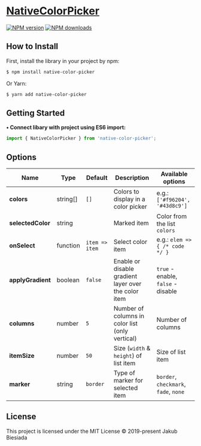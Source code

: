 # [NativeColorPicker](https://github.com/jb1905/native-color-picker)

[![NPM version](http://img.shields.io/npm/v/native-color-picker.svg?style=flat-square)](https://www.npmjs.com/package/native-color-picker)
[![NPM downloads](http://img.shields.io/npm/dm/native-color-picker.svg?style=flat-square)](https://www.npmjs.com/package/native-color-picker)

## How to Install
First, install the library in your project by npm:
```sh
$ npm install native-color-picker
```

Or Yarn:
```sh
$ yarn add native-color-picker
```

## Getting Started
**• Connect libary with project using ES6 import:**
```js
import { NativeColorPicker } from 'native-color-picker';
```

## Options
Name | Type | Default | Description | Available options
-|-|-|-|-
**colors** | string[] | `[]` | Colors to display in a color picker | e.g.: `['#f96204', '#43d8c9']`
**selectedColor** | string | ` ` | Marked item | Color from the list `colors`
**onSelect** | function | `item => item` | Select color item | e.g.: `elem => { /* code */ }`
**applyGradient** | boolean | `false` | Enable or disable gradient layer over the color item | `true` - enable, `false` - disable
**columns** | number | `5` | Number of columns in color list (only vertical) | Number of columns
**itemSize** | number | `50` | Size (`width` & `height`) of list item | Size of list item
**marker** | string | `border` | Type of marker for selected item | `border`, `checkmark`, `fade`, `none`

## License
This project is licensed under the MIT License © 2019-present Jakub Biesiada
